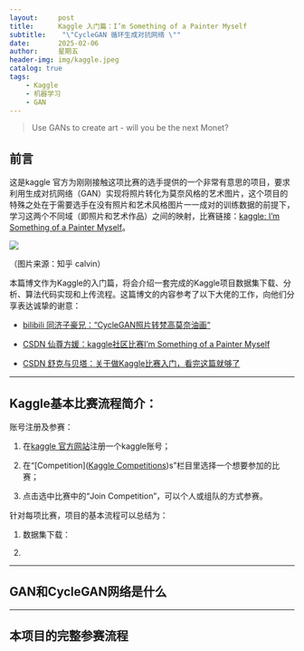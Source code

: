 ```yaml
---
layout:     post
title:      Kaggle 入门篇：I’m Something of a Painter Myself
subtitle:    "\"CycleGAN 循环生成对抗网络 \""
date:       2025-02-06
author:     星期五
header-img: img/kaggle.jpeg
catalog: true
tags:
    - Kaggle
    - 机器学习
    - GAN
---
```


> Use GANs to create art - will you be the next Monet?

## 前言

这是kaggle 官方为刚刚接触这项比赛的选手提供的一个非常有意思的项目，要求利用生成对抗网络（GAN）实现将照片转化为莫奈风格的艺术图片，这个项目的特殊之处在于需要选手在没有照片和艺术风格图片一一成对的训练数据的前提下，学习这两个不同域（即照片和艺术作品）之间的映射，比赛链接：[kaggle: I’m Something of a Painter Myself](https://www.kaggle.com/competitions/gan-getting-started/data)。

![](https://github.com/fangyuanleo/fangyuanleo.github.io/blob/master/post_fig/kaggle/monet/compare.png?raw=true)

（图片来源：知乎 calvin）

本篇博文作为Kaggle的入门篇，将会介绍一套完成的Kaggle项目数据集下载、分析、算法代码实现和上传流程。这篇博文的内容参考了以下大佬的工作，向他们分享表达诚挚的谢意：

- [bilibili 同济子豪兄：“CycleGAN照片转梵高莫奈油画“](https://www.bilibili.com/video/BV1wv4y1T71F/?vd_source=93c96df915e6ddad65b78774bf3baf9f)

- [CSDN 仙尊方媛：kaggle社区比赛I’m Something of a Painter Myself](https://blog.csdn.net/m0_73542617/article/details/140230469)

- [CSDN 舒克与贝塔：关于做Kaggle比赛入门，看完这篇就够了](https://blog.csdn.net/zwqjoy/article/details/88819526)

---

## Kaggle基本比赛流程简介：

账号注册及参赛：

1. 在[kaggle 官方网站](https://www.kaggle.com)注册一个kaggle账号；

2. 在“[Competition]([Kaggle Competitions](https://www.kaggle.com/competitions))s”栏目里选择一个想要参加的比赛；

3. 点击选中比赛中的“Join Competition”，可以个人或组队的方式参赛。

针对每项比赛，项目的基本流程可以总结为：

1. 数据集下载：

2. 

---

## GAN和CycleGAN网络是什么

---

## 本项目的完整参赛流程

<!-- Gitalk 评论 start --> <!-- Gitalk end -->

<!-- Gitalk 评论 start -->

<!-- Gitalk end -->
